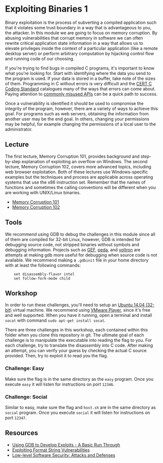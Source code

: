 # Exploiting Binaries 1
Binary exploitation is the process of subverting a compiled application such that it violates some trust boundary in a way that is advantageous to you, the attacker. In this module we are going to focus on memory corruption. By abusing vulnerabilities that corrupt memory in software we can often rewrite critical application state information in a way that allows us to elevate privileges inside the context of a particular application (like a remote desktop server) or perform arbitrary computation by hijacking control flow and running code of our choosing.

If you're trying to find bugs in compiled C programs, it's important to know what you're looking for. Start with identifying where the data you send to the program is used. If your data is stored in a buffer, take note of the sizes of them. Programming in C without errors is very difficult and the [CERT C Coding Standard](https://www.securecoding.cert.org/confluence/display/seccode/CERT+C+Coding+Standard) catalogues many of the ways that errors can come about. Paying attention to [commonly misused APIs](http://stackoverflow.com/questions/4588581/which-functions-in-the-c-standard-library-commonly-encourage-bad-practice) can be a quick path to success.

Once a vulnerability is identified it should be used to compromise the integrity of the program, however, there are a variety of ways to achieve this goal. For programs such as web servers, obtaining the information from another user may be the end goal. In others, changing your permissions may be helpful, for example changing the permissions of a local user to the administrator.

## Lecture
The first lecture, Memory Corruption 101, provides background and step-by-step explanation of exploiting an overflow on Windows. The second lecture, Memory Corruption 102, covers more advanced topics, including web browser exploitation. Both of these lectures use Windows-specific examples but the techniques and process are applicable across operating systems that use the x86 instruction set. Remember that the names of functions and sometimes the calling conventions will be different when you are working with UNIX/Linux binaries.
* [Memory Corruption 101](http://vimeo.com/31348274)
* [Memory Corruption 102](http://vimeo.com/31831062)

## Tools
We recommend using GDB to debug the challenges in this module since all of them are compiled for 32-bit Linux, however, GDB is intended for debugging source code, not stripped binaries without symbols and debugging information. Projects such as [GEF](https://github.com/hugsy/gef), [peda](https://code.google.com/p/peda/), and [voltron](https://github.com/snarez/voltron) are attempts at making gdb more useful for debugging when source code is not available.  We recommend making a `.gdbinit` file in your home directory with at least the following commands:
```
    set disassembly-flavor intel
    set follow-fork-mode child
```

## Workshop
In order to run these challenges, you'll need to setup an [Ubuntu 14.04 (32-bit)](http://www.ubuntu.com/download/desktop/thank-you?country=US&version=14.04&architecture=i386) virtual machine. We recommend using [VMware Player](https://my.vmware.com/web/vmware/free#desktop_end_user_computing/vmware_player/6_0), since it's free and well supported. When you have it running, open a terminal and install `socat` with command `sudo apt-get install socat`.

There are three challenges in this workshop, each contained within this folder when you clone this repository in git. The ultimate goal of each challenge is to manipulate the executable into reading the flag to you. For each challenge, try to translate the disassembly into C code. After making an attempt, you can verify your guess by checking the actual C source provided. Then, try to exploit it to read you the flag.

### Challenge: Easy
Make sure the flag is in the same directory as the `easy` program. Once you execute `easy` it will listen for instructions on port `12346`.

### Challenge: Social
Similar to easy, make sure the flag and `host.sh` are in the same directory as `social` program. Once you execute `social` it will listen for instructions on port `12347`.

## Resources
* [Using GDB to Develop Exploits - A Basic Run Through](http://www.exploit-db.com/papers/13205/)
* [Exploiting Format String Vulnerabilities](./references/formatstring-1.2.pdf)
* [Low-level Software Security: Attacks and Defenses](./references/tr-2007-153.pdf)
